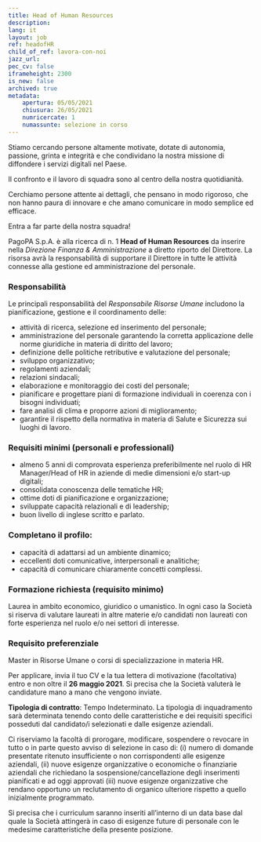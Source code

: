 ```yaml
---
title: Head of Human Resources
description:
lang: it
layout: job
ref: headofHR
child_of_ref: lavora-con-noi
jazz_url: 
pec_cv: false
iframeheight: 2300
is_new: false
archived: true
metadata:
    apertura: 05/05/2021
    chiusura: 26/05/2021
    numricercate: 1
    numassunte: selezione in corso
---
```


Stiamo cercando persone altamente motivate, dotate di autonomia, passione, grinta e integrità e che condividano la nostra missione di diffondere i servizi digitali nel Paese. 

Il confronto e il lavoro di squadra sono al centro della nostra quotidianità. 

Cerchiamo persone attente ai dettagli, che pensano in modo rigoroso, che non hanno paura di innovare e che amano comunicare in modo semplice ed efficace.

Entra a far parte della nostra squadra!

PagoPA S.p.A. è alla ricerca di n. 1 **Head of Human Resources** da inserire nella _Direzione Finanza & Amministrazione_ a diretto riporto del Direttore. La risorsa avrà la responsabilità di supportare il Direttore in tutte le attività connesse alla gestione ed amministrazione del personale. 


### Responsabilità
Le principali responsabilità del _Responsabile Risorse Umane_ includono la pianificazione, gestione e  il coordinamento delle:
- attività di ricerca, selezione ed inserimento del personale;
- amministrazione del personale garantendo la corretta applicazione delle norme giuridiche in materia di diritto del lavoro;
- definizione delle politiche retributive e valutazione del personale;
- sviluppo organizzativo;
- regolamenti aziendali;
- relazioni sindacali;
- elaborazione e monitoraggio dei costi del personale;
- pianificare e progettare piani di formazione individuali in coerenza con i bisogni individuati;
- fare analisi di clima e proporre azioni di miglioramento;
- garantire il rispetto della normativa in materia di Salute e Sicurezza sui luoghi di lavoro.


### Requisiti minimi (personali e professionali)
- almeno 5 anni di comprovata esperienza preferibilmente nel ruolo di HR Manager/Head of HR in aziende  di medie dimensioni e/o start-up digitali;
- consolidata conoscenza delle tematiche HR;
- ottime doti di pianificazione e organizzazione;
- sviluppate capacità relazionali e di leadership;
- buon livello di inglese scritto e parlato.

### Completano il profilo:
- capacità di adattarsi ad un ambiente dinamico;
- eccellenti doti comunicative, interpersonali e analitiche;
- capacità di comunicare chiaramente concetti complessi.


### Formazione richiesta (requisito minimo)
Laurea in ambito economico, giuridico o umanistico.
In ogni caso la Società si riserva di valutare laureati in altre materie e/o candidati non laureati con forte esperienza nel ruolo e/o nei settori di interesse.  


### Requisito preferenziale
Master in Risorse Umane o corsi di specializzazione in materia HR.
 
 


Per applicare, invia il tuo CV e la tua lettera di motivazione (facoltativa) entro e non oltre il **26 maggio 2021**. Si precisa che la Società valuterà le candidature mano a mano che vengono inviate.

**Tipologia di contratto**: Tempo Indeterminato. La tipologia di inquadramento sarà determinata tenendo conto delle caratteristiche e dei requisiti specifici posseduti dal candidato/i selezionati e dalle esigenze aziendali.

Ci riserviamo la facoltà di prorogare, modificare, sospendere o revocare in tutto o in parte questo avviso di selezione in caso di:  (i)  numero di domande presentate ritenuto insufficiente o non corrispondenti alle esigenze aziendali, (ii) nuove esigenze organizzative o economiche o finanziarie aziendali che richiedano la sospensione/cancellazione degli inserimenti pianificati e ad oggi approvati (iii) nuove esigenze organizzative che rendano opportuno un reclutamento di organico ulteriore rispetto a quello inizialmente programmato.

Si precisa che i curriculum saranno inseriti all’interno di un data base dal quale la Società attingerà in caso di esigenze future di personale con le medesime caratteristiche della presente posizione.

